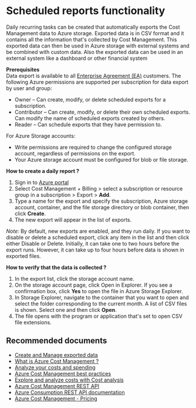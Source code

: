 <properties
	pageTitle="scheduled reports functionality"
	description="scheduled reports functionality"
	service="azure-billing"
	resource="billing"
	authors="prdasneo"
	displayOrder=""
	selfHelpType="generic"
	supportTopicIds="32615298"
	resourceTags=""
	productPesIds="15659"
	cloudEnvironments="public"
/>

# Scheduled reports functionality
Daily recurring tasks can be created that automatically exports the Cost Management data to Azure storage. Exported data is in CSV format and it contains all the information that's collected by Cost Management. This exported data can then be used in Azure storage with external systems and be combined with custom data. Also the exported data can be used in an external system like a dashboard or other financial system

**Prerequisites**<br>
Data export is available to all [Enterprise Agreement (EA)](https://azure.microsoft.com/pricing/enterprise-agreement/) customers. The following Azure permissions are supported per subscription for data export by user and group:

* Owner – Can create, modify, or delete scheduled exports for a subscription.<br>
* Contributor – Can create, modify, or delete their own scheduled exports. Can modify the name of scheduled exports created by others.<br>
* Reader – Can schedule exports that they have permission to.<br>

For Azure Storage accounts:

* Write permissions are required to change the configured storage account, regardless of permissions on the export.<br>
* Your Azure storage account must be configured for blob or file storage.<br>

**How to create a daily report ?**

1. Sign in to [Azure portal](azure-billing-azurecostmanagement-scheduledreportsfunctionality.md)<br>
2. Select Cost Management + Billing > select a subscription or resource group in a subscription > Export > **Add**.<br>
3. Type a name for the export and specify the subscription, Azure storage account, container, and the file storage directory or blob container, then click **Create**.<br>
4. The new export will appear in the list of exports.<br>

*Note:* By default, new exports are enabled, and they run daily. If you want to disable or delete a scheduled export, click any item in the list and then click either Disable or Delete. Initially, it can take one to two hours before the export runs. However, it can take up to four hours before data is shown in exported files.<br>

**How to verify that the data is collected ?**

1. In the export list, click the storage account name.<br>
2. On the storage account page, click Open in Explorer. If you see a confirmation box, click **Yes** to open the file in Azure Storage Explorer.<br>
3. In Storage Explorer, navigate to the container that you want to open and select the folder corresponding to the current month. A list of CSV files is shown. Select one and then click **Open**.<br>
4. The file opens with the program or application that's set to open CSV file extensions.<br>

## **Recommended documents**

* [Create and Manage exported data](https://docs.microsoft.com/azure/cost-management/tutorial-export-acm-data)<br>
* [What is Azure Cost Management ?](https://docs.microsoft.com/azure/cost-management/overview-cost-mgt)<br>
* [Analyze your costs and spending](https://docs.microsoft.com/azure/cost-management/quick-acm-cost-analysis)<br>
* [Azure Cost Management best practices](https://docs.microsoft.com/azure/cost-management/cost-mgt-best-practices)<br>
* [Explore and analyze costs with Cost analysis](https://docs.microsoft.com/azure/cost-management/quick-acm-cost-analysis)<br>
* [Azure Cost Management REST API](https://docs.microsoft.com/rest/api/cost-management/)<br>
* [Azure Consumption REST API documentation](https://docs.microsoft.com/rest/api/consumption/)<br>
* [Azure Cost Management - Pricing](https://azure.microsoft.com/pricing/details/cost-management/)<br>
